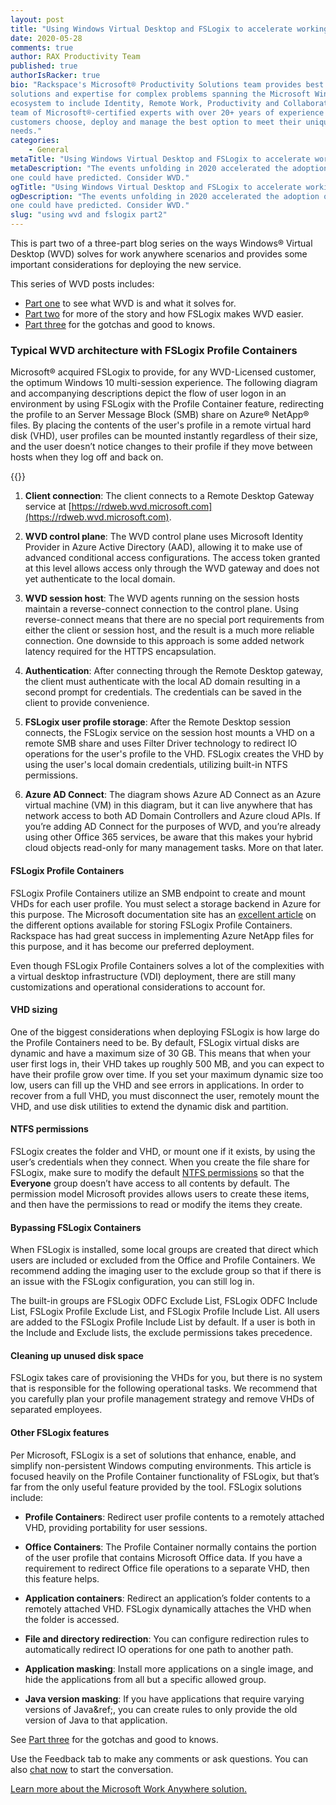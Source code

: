 ```yaml
---
layout: post
title: "Using Windows Virtual Desktop and FSLogix to accelerate working from home: Part 2"
date: 2020-05-28
comments: true
author: RAX Productivity Team
published: true
authorIsRacker: true
bio: "Rackspace's Microsoft® Productivity Solutions team provides best practice
solutions and expertise for complex problems spanning the Microsoft Windows
ecosystem to include Identity, Remote Work, Productivity and Collaboration. Our
team of Microsoft®-certified experts with over 20+ years of experience helps
customers choose, deploy and manage the best option to meet their unique business
needs."
categories:
    - General
metaTitle: "Using Windows Virtual Desktop and FSLogix to accelerate working from home: Part 2"
metaDescription: "The events unfolding in 2020 accelerated the adoption of remote work in ways no
one could have predicted. Consider WVD."
ogTitle: "Using Windows Virtual Desktop and FSLogix to accelerate working from home: Part 2"
ogDescription: "The events unfolding in 2020 accelerated the adoption of remote work in ways no
one could have predicted. Consider WVD."
slug: "using wvd and fslogix part2" 
---
```

This is part two of a three-part blog series on the ways Windows® Virtual Desktop
(WVD)  solves for work anywhere scenarios and provides some important
considerations for deploying the new service.

<!--more-->

This series of WVD posts includes:

- [Part one](https://developer.rackspace.com/blog/using-wvd-and-fslogix-part1/) to see what WVD is and what it solves for.
- [Part two](https://developer.rackspace.com/blog/using-wvd-and-fslogix-part2/) for more of the story and how FSLogix makes WVD easier.
- [Part three](https://developer.rackspace.com/blog/using-wvd-and-fslogix-part3/) for the gotchas and good to knows.

### Typical WVD architecture with FSLogix Profile Containers

Microsoft&reg; acquired FSLogix to provide, for any WVD-Licensed customer, the
optimum Windows 10 multi-session experience. The following diagram and
accompanying descriptions depict the flow of user logon in an environment by using
FSLogix with the Profile Container feature, redirecting the profile to an Server
Message Block (SMB) share on Azure&reg; NetApp&reg; files. By placing the contents
of the user's profile in a remote virtual hard disk (VHD), user profiles can be
mounted instantly regardless of their size, and the user doesn’t notice changes
to their profile if they move between hosts when they log off and back on.

{{<image src="Picture4.png" title="" alt="">}}

1.	**Client connection**: The client connects to a Remote Desktop Gateway service
   at [https://rdweb.wvd.microsoft.com](https://rdweb.wvd.microsoft.com).

2.	**WVD control plane**: The WVD control plane uses Microsoft Identity Provider
   in Azure Active Directory (AAD), allowing it to make use of advanced
   conditional access configurations. The access token granted at this level
   allows access only through the WVD gateway and does not yet authenticate to
   the local domain.

3.	**WVD session host**: The WVD agents running on the session hosts maintain a
   reverse-connect connection to the control plane. Using reverse-connect means
   that there are no special port requirements from either the client or session
   host, and the result is a much more reliable connection. One downside to this
   approach is some added network latency required for the HTTPS encapsulation.

4.	**Authentication**: After connecting through the Remote Desktop gateway, the
   client must authenticate with the local AD domain resulting in a second prompt
   for credentials. The credentials can be saved in the client to provide convenience.

5.	**FSLogix user profile storage**: After the Remote Desktop session connects,
   the FSLogix service on the session host mounts a VHD on a remote SMB share
   and uses Filter Driver technology to redirect IO operations for the user's
   profile to the VHD. FSLogix creates the VHD by using the user's local domain
   credentials, utilizing built-in NTFS permissions.

6.	**Azure AD Connect**: The diagram shows Azure AD Connect as an Azure virtual
   machine (VM) in this diagram, but it can live anywhere that has network access
   to both AD Domain Controllers and Azure cloud APIs. If you’re adding AD Connect
   for the purposes of WVD, and you’re already using other Office 365 services,
   be aware that this makes your hybrid cloud objects read-only for many
   management tasks. More on that later.

#### FSLogix Profile Containers

FSLogix Profile Containers utilize an SMB endpoint to create and mount VHDs for
each user profile. You must select a storage backend in Azure for this purpose.
The Microsoft documentation site has an
[excellent article](https://docs.microsoft.com/en-us/azure/virtual-desktop/fslogix-containers-azure-files)
on the different options available for storing FSLogix Profile Containers.
Rackspace has had great success in implementing Azure NetApp files for this
purpose, and it has become our preferred deployment.

Even though FSLogix Profile Containers solves a lot of the complexities with a
virtual desktop infrastructure (VDI) deployment, there are still many
customizations and operational considerations to account for.

#### VHD sizing

One of the biggest considerations when deploying FSLogix is how large do the
Profile Containers need to be. By default, FSLogix virtual disks are dynamic
and have a maximum size of 30 GB. This means that when your user first logs in,
their VHD takes up roughly 500 MB, and you can expect to have their profile grow
over time. If you set your maximum dynamic size too low, users can fill up the
VHD and see errors in applications. In order to recover from a full VHD, you
must disconnect the user, remotely mount the VHD, and use disk utilities to
extend the dynamic disk and partition.

#### NTFS permissions

FSLogix creates the folder and VHD, or mount one if it exists, by using the
user’s credentials when they connect. When you create the file share for FSLogix,
make sure to modify the default
[NTFS permissions](https://docs.microsoft.com/en-us/fslogix/fslogix-storage-config-ht)
so that the **Everyone** group doesn’t have access to all contents by default.
The permission model Microsoft provides allows users to create these items, and
then have the permissions to read or modify the items they create.

#### Bypassing FSLogix Containers

When FSLogix is installed, some local groups are created that direct which users
are included or excluded from the Office and Profile Containers. We recommend
adding the imaging user to the exclude group so that if there is an issue with
the FSLogix configuration, you can still log in.

The built-in groups are FSLogix ODFC Exclude List, FSLogix ODFC Include List,
FSLogix Profile Exclude List, and FSLogix Profile Include List. All users are
added to the FSLogix Profile Include List by default. If a user is both in the
Include and Exclude lists, the exclude permissions takes precedence.

#### Cleaning up unused disk space

FSLogix takes care of provisioning the VHDs for you, but there is no system that
is responsible for the following operational tasks. We recommend that you
carefully plan your profile management strategy and  remove VHDs of separated
employees.

#### Other FSLogix features

Per Microsoft, FSLogix is a set of solutions that enhance, enable, and simplify
non-persistent Windows computing environments. This article is focused heavily
on the Profile Container functionality of FSLogix, but that’s far from the only
useful feature provided by the tool. FSLogix solutions include:

- **Profile Containers**: Redirect user profile contents to a remotely attached
  VHD, providing portability for user sessions.

- **Office Containers**: The Profile Container normally contains the portion of
  the user profile that contains Microsoft Office data. If you have a requirement
  to redirect Office file operations to a separate VHD, then this feature helps.

- **Application containers**: Redirect an application’s folder contents to
  a remotely attached VHD. FSLogix dynamically attaches the VHD when the folder
  is accessed.

- **File and directory redirection**: You can configure redirection rules to
  automatically redirect IO operations for one path to another path.

- **Application masking**: Install more applications on a single image, and hide
  the applications from all but a specific allowed group.

- **Java version masking**: If you have applications that require varying versions
  of Java&ref;, you can create rules to only provide the old version of Java to
  that application.

See [Part three](https://developer.rackspace.com/blog/using-wvd-and-fslogix-part3/)
for the gotchas and good to knows.

Use the Feedback tab to make any comments or ask questions. You can also
[chat now](https://www.rackspace.com/#chat) to start the conversation.

<a class="cta teal" id="cta" href="https://www.rackspace.com/lp/work-anywhere-solution-microsoft-offer">Learn more about the Microsoft Work Anywhere solution.</a>

